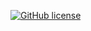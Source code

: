[![GitHub license](https://img.shields.io/github/license/co-demos/swag-wrap)](https://github.com/co-demos/swag-wrap/blob/master/LICENSE)


